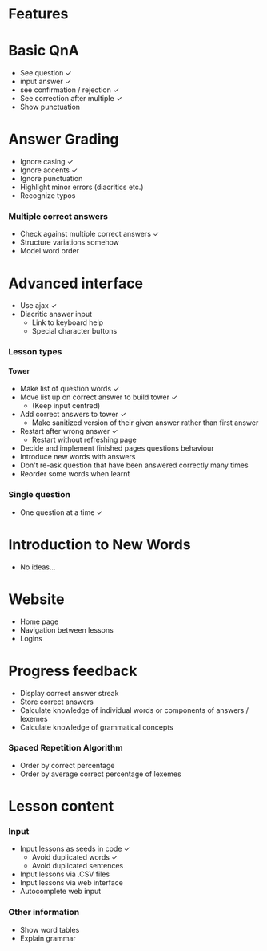 # Features

# Basic QnA
  * See question ✓
  * input answer ✓
  * see confirmation / rejection ✓
  * See correction after multiple ✓
  * Show punctuation

# Answer Grading
  * Ignore casing ✓
  * Ignore accents ✓
  * Ignore punctuation
  * Highlight minor errors (diacritics etc.)
  * Recognize typos
### Multiple correct answers
  * Check against multiple correct answers ✓
  * Structure variations somehow
  * Model word order

# Advanced interface
  * Use ajax ✓
  * Diacritic answer input
    * Link to keyboard help
    * Special character buttons

### Lesson types
#### Tower
  * Make list of question words ✓
  * Move list up on correct answer to build tower ✓
    * (Keep input centred)
  * Add correct answers to tower ✓
    * Make sanitized version of their given answer rather than first answer
  * Restart after wrong answer ✓
    * Restart without refreshing page
  * Decide and implement finished pages questions behaviour
  * Introduce new words with answers
  * Don't re-ask question that have been answered correctly many times
  * Reorder some words when learnt

### Single question
  * One question at a time ✓

# Introduction to New Words
  * No ideas...

# Website
  * Home page
  * Navigation between lessons
  * Logins

# Progress feedback
  * Display correct answer streak
  * Store correct answers
  * Calculate knowledge of individual words or components of answers / lexemes
  * Calculate knowledge of grammatical concepts

### Spaced Repetition Algorithm
  * Order by correct percentage
  * Order by average correct percentage of lexemes

# Lesson content

### Input
  * Input lessons as seeds in code ✓
    * Avoid duplicated words ✓
    * Avoid duplicated sentences
  * Input lessons via .CSV files
  * Input lessons via web interface
  * Autocomplete web input


### Other information
  * Show word tables
  * Explain grammar
